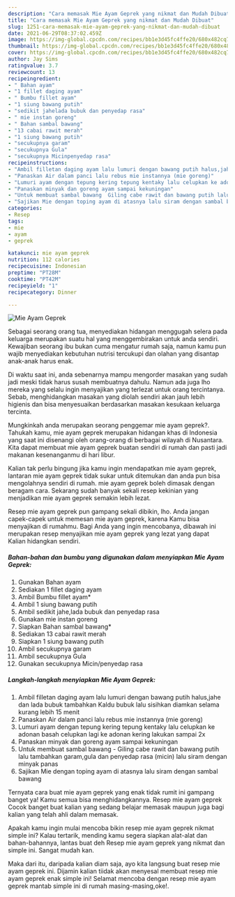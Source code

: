 ```yaml
---
description: "Cara memasak Mie Ayam Geprek yang nikmat dan Mudah Dibuat"
title: "Cara memasak Mie Ayam Geprek yang nikmat dan Mudah Dibuat"
slug: 1251-cara-memasak-mie-ayam-geprek-yang-nikmat-dan-mudah-dibuat
date: 2021-06-29T08:37:02.459Z
image: https://img-global.cpcdn.com/recipes/bb1e3d45fc4ffe20/680x482cq70/mie-ayam-geprek-foto-resep-utama.jpg
thumbnail: https://img-global.cpcdn.com/recipes/bb1e3d45fc4ffe20/680x482cq70/mie-ayam-geprek-foto-resep-utama.jpg
cover: https://img-global.cpcdn.com/recipes/bb1e3d45fc4ffe20/680x482cq70/mie-ayam-geprek-foto-resep-utama.jpg
author: Jay Sims
ratingvalue: 3.7
reviewcount: 13
recipeingredient:
- " Bahan ayam"
- "1 fillet daging ayam"
- " Bumbu fillet ayam"
- "1 siung bawang putih"
- "sedikit jahelada bubuk dan penyedap rasa"
- " mie instan goreng"
- " Bahan sambal bawang"
- "13 cabai rawit merah"
- "1 siung bawang putih"
- "secukupnya garam"
- "secukupnya Gula"
- "secukupnya Micinpenyedap rasa"
recipeinstructions:
- "Ambil filletan daging ayam lalu lumuri dengan bawang putih halus,jahe dan lada bubuk tambahkan Kaldu bubuk lalu sisihkan diamkan selama kurang lebih 15 menit"
- "Panaskan Air dalam panci lalu rebus mie instannya (mie goreng)"
- "Lumuri ayam dengan tepung kering tepung kentaky lalu celupkan ke adonan basah celupkan lagi ke adonan kering lakukan sampai 2x"
- "Panaskan minyak dan goreng ayam sampai kekuningan"
- "Untuk membuat sambal bawang  Giling cabe rawit dan bawang putih lalu tambahkan garam,gula dan penyedap rasa (micin) lalu siram dengan minyak panas"
- "Sajikan Mie dengan toping ayam di atasnya lalu siram dengan sambal bawang"
categories:
- Resep
tags:
- mie
- ayam
- geprek

katakunci: mie ayam geprek 
nutrition: 112 calories
recipecuisine: Indonesian
preptime: "PT28M"
cooktime: "PT42M"
recipeyield: "1"
recipecategory: Dinner

---
```



![Mie Ayam Geprek](https://img-global.cpcdn.com/recipes/bb1e3d45fc4ffe20/680x482cq70/mie-ayam-geprek-foto-resep-utama.jpg)

Sebagai seorang orang tua, menyediakan hidangan menggugah selera pada keluarga merupakan suatu hal yang menggembirakan untuk anda sendiri. Kewajiban seorang ibu bukan cuma mengatur rumah saja, namun kamu pun wajib menyediakan kebutuhan nutrisi tercukupi dan olahan yang disantap anak-anak harus enak.

Di waktu  saat ini, anda sebenarnya mampu mengorder masakan yang sudah jadi meski tidak harus susah membuatnya dahulu. Namun ada juga lho mereka yang selalu ingin menyajikan yang terlezat untuk orang tercintanya. Sebab, menghidangkan masakan yang diolah sendiri akan jauh lebih higienis dan bisa menyesuaikan berdasarkan masakan kesukaan keluarga tercinta. 



Mungkinkah anda merupakan seorang penggemar mie ayam geprek?. Tahukah kamu, mie ayam geprek merupakan hidangan khas di Indonesia yang saat ini disenangi oleh orang-orang di berbagai wilayah di Nusantara. Kita dapat membuat mie ayam geprek buatan sendiri di rumah dan pasti jadi makanan kesenanganmu di hari libur.

Kalian tak perlu bingung jika kamu ingin mendapatkan mie ayam geprek, lantaran mie ayam geprek tidak sukar untuk ditemukan dan anda pun bisa mengolahnya sendiri di rumah. mie ayam geprek boleh dimasak dengan beragam cara. Sekarang sudah banyak sekali resep kekinian yang menjadikan mie ayam geprek semakin lebih lezat.

Resep mie ayam geprek pun gampang sekali dibikin, lho. Anda jangan capek-capek untuk memesan mie ayam geprek, karena Kamu bisa menyajikan di rumahmu. Bagi Anda yang ingin mencobanya, dibawah ini merupakan resep menyajikan mie ayam geprek yang lezat yang dapat Kalian hidangkan sendiri.

<!--inarticleads1-->

##### Bahan-bahan dan bumbu yang digunakan dalam menyiapkan Mie Ayam Geprek:

1. Gunakan  Bahan ayam
1. Sediakan 1 fillet daging ayam
1. Ambil  Bumbu fillet ayam*
1. Ambil 1 siung bawang putih
1. Ambil sedikit jahe,lada bubuk dan penyedap rasa
1. Gunakan  mie instan goreng
1. Siapkan  Bahan sambal bawang*
1. Sediakan 13 cabai rawit merah
1. Siapkan 1 siung bawang putih
1. Ambil secukupnya garam
1. Ambil secukupnya Gula
1. Gunakan secukupnya Micin/penyedap rasa




<!--inarticleads2-->

##### Langkah-langkah menyiapkan Mie Ayam Geprek:

1. Ambil filletan daging ayam lalu lumuri dengan bawang putih halus,jahe dan lada bubuk tambahkan Kaldu bubuk lalu sisihkan diamkan selama kurang lebih 15 menit
1. Panaskan Air dalam panci lalu rebus mie instannya (mie goreng)
1. Lumuri ayam dengan tepung kering tepung kentaky lalu celupkan ke adonan basah celupkan lagi ke adonan kering lakukan sampai 2x
1. Panaskan minyak dan goreng ayam sampai kekuningan
1. Untuk membuat sambal bawang  - Giling cabe rawit dan bawang putih lalu tambahkan garam,gula dan penyedap rasa (micin) lalu siram dengan minyak panas
1. Sajikan Mie dengan toping ayam di atasnya lalu siram dengan sambal bawang




Ternyata cara buat mie ayam geprek yang enak tidak rumit ini gampang banget ya! Kamu semua bisa menghidangkannya. Resep mie ayam geprek Cocok banget buat kalian yang sedang belajar memasak maupun juga bagi kalian yang telah ahli dalam memasak.

Apakah kamu ingin mulai mencoba bikin resep mie ayam geprek nikmat simple ini? Kalau tertarik, mending kamu segera siapkan alat-alat dan bahan-bahannya, lantas buat deh Resep mie ayam geprek yang nikmat dan simple ini. Sangat mudah kan. 

Maka dari itu, daripada kalian diam saja, ayo kita langsung buat resep mie ayam geprek ini. Dijamin kalian tiidak akan menyesal membuat resep mie ayam geprek enak simple ini! Selamat mencoba dengan resep mie ayam geprek mantab simple ini di rumah masing-masing,oke!.

